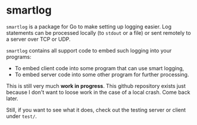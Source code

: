 # smartlog

`smartlog` is a package for Go to make setting up logging easier. Log statements can be processed locally (to `stdout` or a file) or sent remotely to a server over TCP or UDP.

`smartlog` contains all support code to embed such logging into your programs:

- To embed client code into some program that can use smart logging,
- To embed server code into some other program for further processing.

This is still very much **work in progress**. This github repository exists just because I don't want to loose work in the case of a local crash. Come back later.

Still, if you want to see what it does, check out the testing server or client under `test/`.